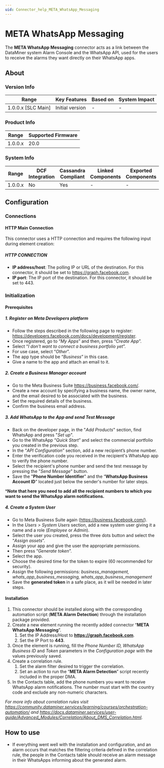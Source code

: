 ```yaml
---
uid: Connector_help_META_WhatsApp_Messaging
---
```


# META WhatsApp Messaging

The **META WhatsApp Messaging** connector acts as a link between the DataMiner system Alarm Console and the WhatsApp API, used for the users to receive the alarms they want directly on their WhatsApp apps.

## About

### Version Info

| Range                | Key Features     | Based on     | System Impact     |
|----------------------|------------------|--------------|-------------------|
| 1.0.0.x [SLC Main]   | Initial version  | -            | -                 |

### Product Info

| Range     | Supported Firmware     |
|-----------|------------------------|
| 1.0.0.x   | 20.0                    |

### System Info

| Range     | DCF Integration     | Cassandra Compliant     | Linked Components     | Exported Components     |
|-----------|---------------------|-------------------------|-----------------------|-------------------------|
| 1.0.0.x   | No                  | Yes                     | -                     | -                       |

## Configuration

### Connections

#### HTTP Main Connection

This connector uses a HTTP connection and requires the following input during element creation:

##### HTTP CONNECTION

- **IP address/host**: The polling IP or URL of the destination. For this connector, it should be set to <https://graph.facebook.com>.
- **IP port**: The IP port of the destination. For this connector, it should be set to 443.

### Initialization

#### Prerequisites

##### 1. Register on Meta Developers platform

- Follow the steps described in the following page to register: <https://developers.facebook.com/docs/development/register>.
- Once registered, go to “*My Apps*” and then, press “*Create App*”.
- Select “*I don't want to connect a business portfolio yet*”.
- For use case, select “*Other*”.
- The app type should be “*Business*” in this case.
- Give a name to the app and attach an email to it.

##### 2. Create a Business Manager account

- Go to the Meta Business Suite <https://business.facebook.com/>.
- Create a new account by specifying a business name, the owner name, and the email desired to be associated with the business.
- Set the required details of the business.
- Confirm the business email address.

##### 3. Add WhatsApp to the App and send Test Message

- Back on the developer page, in the "*Add Products*" section, find WhatsApp and press "*Set up*".
- Go to the WhatsApp “*Quick Start*” and select the commercial portfolio you created in the previous step.
- In the “*API Configuration*” section, add a new recipient’s phone number.
- Enter the verification code you received in the recipient's WhatsApp app to verify the phone number.
- Select the recipient's phone number and send the test message by pressing the "*Send Message*" button.
- Save the "**Phone Number Identifier**" and the “**WhatsApp Business Account ID**” located just below the sender's number for later steps.

***Note that here you need to add all the recipient numbers to which you want to send the WhatsApp alarm notifications.**

##### 4. Create a System User

- Go to Meta Business Suite again (<https://business.facebook.com/>).
- In the *Users > System Users* section, add a new system user giving it a name and a role (*Employee* or *Admin*).
- Select the user you created, press the three dots button and select the “*Assign assets*”.
- Assign your app and give the user the appropriate permissions.
- Then press “*Generate token*”.
- Select the app.
- Choose the desired time for the token to expire (60 recommended for security).
- Assign the following permissions: *business_management, whats_app_business_messaging, whats_app_business_management*
- Save the **generated token** in a safe place, as it will be needed in later steps.

#### Installation

1. This connector should be installed along with the corresponding automation script (**META Alarm Detection**) through the installation package provided.
1. Create a new element running the recently added connector “**META WhatsApp Messaging**”.
    1. Set the IP Address/Host to **<https://graph.facebook.com>**.
    1. Set the IP Port to **443**.
1. Once the element is running, fill the *Phone Number ID, WhatsApp Business ID* and *Token* parameters in the *Configuration page* with the values previously saved.
1. Create a correlation rule.
    1. Set the alarm filter desired to trigger the correlation.
    1. Set an action to run the “**META Alarm Detection**” script recently included in the proper DMA.
1. In the Contacts table, add the phone numbers you want to receive WhatsApp alarm notifications. The number must start with the country code and exclude any non-numeric characters.

*For more info about correlation rules visit <https://community.dataminer.services/learning/courses/orchestration-automation/> and <https://docs.dataminer.services/user-guide/Advanced_Modules/Correlation/About_DMS_Correlation.html>*.

## How to use

- If everything went well with the installation and configuration, and an alarm occurs that matches the filtering criteria defined in the correlation rule, the people in the Contacts table should receive an alarm message in their WhatsApps informing about the generated alarm.
